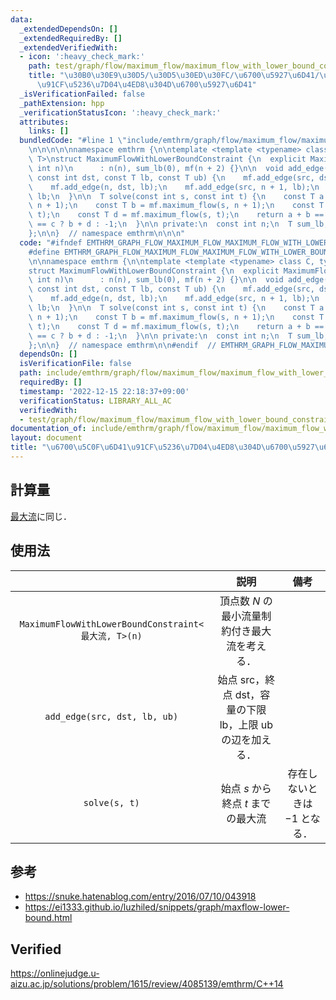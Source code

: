 ```yaml
---
data:
  _extendedDependsOn: []
  _extendedRequiredBy: []
  _extendedVerifiedWith:
  - icon: ':heavy_check_mark:'
    path: test/graph/flow/maximum_flow/maximum_flow_with_lower_bound_constraint.test.cpp
    title: "\u30B0\u30E9\u30D5/\u30D5\u30ED\u30FC/\u6700\u5927\u6D41/\u6700\u5C0F\u6D41\
      \u91CF\u5236\u7D04\u4ED8\u304D\u6700\u5927\u6D41"
  _isVerificationFailed: false
  _pathExtension: hpp
  _verificationStatusIcon: ':heavy_check_mark:'
  attributes:
    links: []
  bundledCode: "#line 1 \"include/emthrm/graph/flow/maximum_flow/maximum_flow_with_lower_bound_constraint.hpp\"\
    \n\n\n\n\nnamespace emthrm {\n\ntemplate <template <typename> class C, typename\
    \ T>\nstruct MaximumFlowWithLowerBoundConstraint {\n  explicit MaximumFlowWithLowerBoundConstraint(const\
    \ int n)\n      : n(n), sum_lb(0), mf(n + 2) {}\n\n  void add_edge(const int src,\
    \ const int dst, const T lb, const T ub) {\n    mf.add_edge(src, dst, ub - lb);\n\
    \    mf.add_edge(n, dst, lb);\n    mf.add_edge(src, n + 1, lb);\n    sum_lb +=\
    \ lb;\n  }\n\n  T solve(const int s, const int t) {\n    const T a = mf.maximum_flow(n,\
    \ n + 1);\n    const T b = mf.maximum_flow(s, n + 1);\n    const T c = mf.maximum_flow(n,\
    \ t);\n    const T d = mf.maximum_flow(s, t);\n    return a + b == sum_lb && b\
    \ == c ? b + d : -1;\n  }\n\n private:\n  const int n;\n  T sum_lb;\n  C<T> mf;\n\
    };\n\n}  // namespace emthrm\n\n\n"
  code: "#ifndef EMTHRM_GRAPH_FLOW_MAXIMUM_FLOW_MAXIMUM_FLOW_WITH_LOWER_BOUND_CONSTRAINT_HPP_\n\
    #define EMTHRM_GRAPH_FLOW_MAXIMUM_FLOW_MAXIMUM_FLOW_WITH_LOWER_BOUND_CONSTRAINT_HPP_\n\
    \n\nnamespace emthrm {\n\ntemplate <template <typename> class C, typename T>\n\
    struct MaximumFlowWithLowerBoundConstraint {\n  explicit MaximumFlowWithLowerBoundConstraint(const\
    \ int n)\n      : n(n), sum_lb(0), mf(n + 2) {}\n\n  void add_edge(const int src,\
    \ const int dst, const T lb, const T ub) {\n    mf.add_edge(src, dst, ub - lb);\n\
    \    mf.add_edge(n, dst, lb);\n    mf.add_edge(src, n + 1, lb);\n    sum_lb +=\
    \ lb;\n  }\n\n  T solve(const int s, const int t) {\n    const T a = mf.maximum_flow(n,\
    \ n + 1);\n    const T b = mf.maximum_flow(s, n + 1);\n    const T c = mf.maximum_flow(n,\
    \ t);\n    const T d = mf.maximum_flow(s, t);\n    return a + b == sum_lb && b\
    \ == c ? b + d : -1;\n  }\n\n private:\n  const int n;\n  T sum_lb;\n  C<T> mf;\n\
    };\n\n}  // namespace emthrm\n\n#endif  // EMTHRM_GRAPH_FLOW_MAXIMUM_FLOW_MAXIMUM_FLOW_WITH_LOWER_BOUND_CONSTRAINT_HPP_\n"
  dependsOn: []
  isVerificationFile: false
  path: include/emthrm/graph/flow/maximum_flow/maximum_flow_with_lower_bound_constraint.hpp
  requiredBy: []
  timestamp: '2022-12-15 22:18:37+09:00'
  verificationStatus: LIBRARY_ALL_AC
  verifiedWith:
  - test/graph/flow/maximum_flow/maximum_flow_with_lower_bound_constraint.test.cpp
documentation_of: include/emthrm/graph/flow/maximum_flow/maximum_flow_with_lower_bound_constraint.hpp
layout: document
title: "\u6700\u5C0F\u6D41\u91CF\u5236\u7D04\u4ED8\u304D\u6700\u5927\u6D41"
---
```



## 計算量

[最大流](maximum_flow.md)に同じ．


## 使用法

||説明|備考|
|:--:|:--:|:--:|
|`MaximumFlowWithLowerBoundConstraint<最大流, T>(n)`|頂点数 $N$ の最小流量制約付き最大流を考える．||
|`add_edge(src, dst, lb, ub)`|始点 $\mathrm{src}$，終点 $\mathrm{dst}$，容量の下限 $\mathrm{lb}$，上限 $\mathrm{ub}$ の辺を加える．||
|`solve(s, t)`|始点 $s$ から終点 $t$ までの最大流|存在しないときは $-1$ となる．|


## 参考

- https://snuke.hatenablog.com/entry/2016/07/10/043918
- https://ei1333.github.io/luzhiled/snippets/graph/maxflow-lower-bound.html


## Verified

https://onlinejudge.u-aizu.ac.jp/solutions/problem/1615/review/4085139/emthrm/C++14
